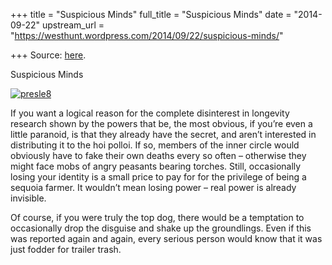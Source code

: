 +++
title = "Suspicious Minds"
full_title = "Suspicious Minds"
date = "2014-09-22"
upstream_url = "https://westhunt.wordpress.com/2014/09/22/suspicious-minds/"

+++
Source: [here](https://westhunt.wordpress.com/2014/09/22/suspicious-minds/).

Suspicious Minds



[![presle8](https://westhunt.files.wordpress.com/2014/09/presle8.jpg?w=640)](https://westhunt.files.wordpress.com/2014/09/presle8.jpg)

If you want a logical reason for the complete disinterest in longevity
research shown by the powers that be, the most obvious, if you’re even a
little paranoid, is that they already have the secret, and aren’t
interested in distributing it to the hoi polloi. If so, members of the
inner circle would obviously have to fake their own deaths every so
often – otherwise they might face mobs of angry peasants bearing
torches. Still, occasionally losing your identity is a small price to
pay for for the privilege of being a sequoia farmer. It wouldn’t mean
losing power – real power is already invisible.

Of course, if you were truly the top dog, there would be a temptation to
occasionally drop the disguise and shake up the groundlings. Even if
this was reported again and again, every serious person would know that
it was just fodder for trailer trash.

